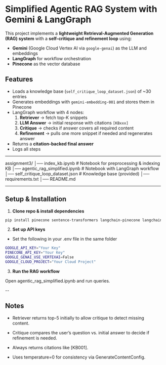 # Simplified Agentic RAG System with Gemini & LangGraph  

This project implements a **lightweight Retrieval-Augmented Generation (RAG) system** with a **self-critique and refinement loop** using:  
- **Gemini** (Google Cloud Vertex AI via `google-genai`) as the LLM and embeddings  
- **LangGraph** for workflow orchestration  
- **Pinecone** as the vector database  

##  Features

- Loads a knowledge base (`self_critique_loop_dataset.json`) of ~30 entries  
- Generates embeddings with `gemini-embedding-001` and stores them in Pinecone  
- LangGraph workflow with 4 nodes:
  1. **Retriever** → fetch top-K snippets  
  2. **LLM Answer** → initial response with citations `[KBxxx]`  
  3. **Critique** → checks if answer covers all required content  
  4. **Refinement** → pulls one more snippet if needed and regenerates answer  
- Returns a **citation-backed final answer**  
- Logs all steps  

---

assignment3/
│── index_kb.ipynb # Notebook for preprocessing & indexing KB
│── agentic_rag_simplified.ipynb # Notebook with LangGraph workflow
│── self_critique_loop_dataset.json # Knowledge base (provided)
│── requirements.txt
│── README.md

---

## Setup & Installation

1. **Clone repo & install dependencies**
```bash
pip install pinecone sentence-transformers langchain-pinecone langchain langchain-huggingface langchain-google-genai --quiet --upgrade
```

2. **Set up API keys**

- Set the following in your .env file in the same folder

```bash
GOOGLE_API_KEY="Your Key"
PINECONE_API_KEY="Your Key"
GOOGLE_GENAI_USE_VERTEXAI=False
GOOGLE_CLOUD_PROJECT="Your Cloud Project"
```

3. **Run the RAG workflow**

Open agentic_rag_simplified.ipynb and run queries.

--

## Notes

- Retriever returns top-5 initially to allow critique to detect missing content.

- Critique compares the user’s question vs. initial answer to decide if refinement is needed.

- Always returns citations like [KB001].

- Uses temperature=0 for consistency via GenerateContentConfig.

